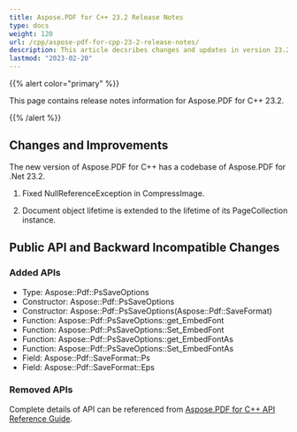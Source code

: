 ```yaml
---
title: Aspose.PDF for C++ 23.2 Release Notes
type: docs
weight: 120
url: /cpp/aspose-pdf-for-cpp-23-2-release-notes/
description: This article decsribes changes and updates in version 23.2 of Aspose.PDF for C++ library
lastmod: "2023-02-20"
---
```


{{% alert color="primary" %}}

This page contains release notes information for Aspose.PDF for C++ 23.2.

{{% /alert %}}

## Changes and Improvements

The new version of Aspose.PDF for C++ has a codebase of Aspose.PDF for .Net 23.2.

1. Fixed NullReferenceException in CompressImage.

1. Document object lifetime is extended to the lifetime of its PageCollection instance.


## Public API and Backward Incompatible Changes

### Added APIs

* Type: Aspose::Pdf::PsSaveOptions
* Constructor: Aspose::Pdf::PsSaveOptions
* Constructor: Aspose::Pdf::PsSaveOptions(Aspose::Pdf::SaveFormat)
* Function: Aspose::Pdf::PsSaveOptions::get_EmbedFont
* Function: Aspose::Pdf::PsSaveOptions::Set_EmbedFont
* Function: Aspose::Pdf::PsSaveOptions::get_EmbedFontAs
* Function: Aspose::Pdf::PsSaveOptions::Set_EmbedFontAs
* Field: Aspose::Pdf::SaveFormat::Ps
* Field: Aspose::Pdf::SaveFormat::Eps

### Removed APIs

Complete details of API can be referenced from [Aspose.PDF for C++ API Reference Guide](https://reference.aspose.com/pdf/cpp).
